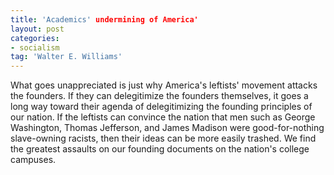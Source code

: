 ```yaml
---
title: 'Academics' undermining of America'
layout: post
categories:
- socialism
tag: 'Walter E. Williams'
---
```


What goes unappreciated is just why America's leftists' movement attacks the founders. If they can delegitimize the founders themselves, it goes a long way toward their agenda of delegitimizing the founding principles of our nation. If the leftists can convince the nation that men such as George Washington, Thomas Jefferson, and James Madison were good-for-nothing slave-owning racists, then their ideas can be more easily trashed. We find the greatest assaults on our founding documents on the nation's college campuses.